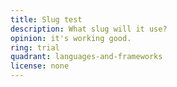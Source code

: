 ```yaml
---
title: Slug test
description: What slug will it use?
opinion: it's working good.
ring: trial
quadrant: languages-and-frameworks
license: none
---
```

